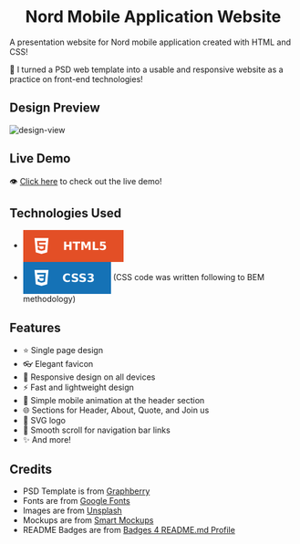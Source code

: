 <h1 align='center'>Nord Mobile Application Website</h1>

A presentation website for Nord mobile application created with HTML and CSS!

🌱 I turned a PSD web template into a usable and responsive website as a practice on front-end technologies!

## Design Preview
![design-view](./Images/design-view.png)

## Live Demo
👁 [Click here](https://mohammadjarabah681.github.io/nord-mobile-application-website) to check out the live demo!

## Technologies Used
* <img src='./Images/readme-badges/html.svg' alt='HTML' valign='middle'>
* <img src='./Images/readme-badges/css.svg' alt='CSS' valign='middle'> (CSS code was written following to BEM methodology)

## Features
* ⭐ Single page design
* 👓 Elegant favicon
* 🤖 Responsive design on all devices
* ⚡ Fast and lightweight design
* 📱 Simple mobile animation at the header section
* 🌐 Sections for Header, About, Quote, and Join us
* 🎨 SVG logo
* 🌱 Smooth scroll for navigation bar links
* ✨ And more!

## Credits
* PSD Template is from [Graphberry](https://www.graphberry.com)
* Fonts are from [Google Fonts](https://fonts.google.com)
* Images are from [Unsplash](https://unsplash.com)
* Mockups are from [Smart Mockups](https://smartmockups.com)
* README Badges are from [Badges 4 README.md Profile](https://github.com/alexandresanlim/Badges4-README.md-Profile)
